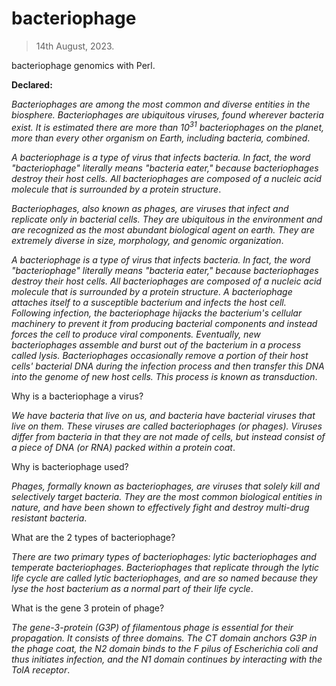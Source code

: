 # bacteriophage
> 14th August, 2023.

bacteriophage genomics with Perl.

**Declared:**

_Bacteriophages are among the most common and diverse entities in the biosphere. Bacteriophages are ubiquitous viruses, found wherever bacteria exist. It is estimated there are more than 10<sup>31</sup> bacteriophages on the planet, more than every other organism on Earth, including bacteria, combined_.

_A bacteriophage is a type of virus that infects bacteria. In fact, the word "bacteriophage" literally means "bacteria eater," because bacteriophages destroy their host cells. All bacteriophages are composed of a nucleic acid molecule that is surrounded by a protein structure_.

_Bacteriophages, also known as phages, are viruses that infect and replicate only in bacterial cells. They are ubiquitous in the environment and are recognized as the most abundant biological agent on earth. They are extremely diverse in size, morphology, and genomic organization_.

_A bacteriophage is a type of virus that infects bacteria. In fact, the word "bacteriophage" literally means "bacteria eater," because bacteriophages destroy their host cells. All bacteriophages are composed of a nucleic acid molecule that is surrounded by a protein structure. A bacteriophage attaches itself to a susceptible bacterium and infects the host cell. Following infection, the bacteriophage hijacks the bacterium's cellular machinery to prevent it from producing bacterial components and instead forces the cell to produce viral components. Eventually, new bacteriophages assemble and burst out of the bacterium in a process called lysis. Bacteriophages occasionally remove a portion of their host cells' bacterial DNA during the infection process and then transfer this DNA into the genome of new host cells. This process is known as transduction_.

Why is a bacteriophage a virus?

_We have bacteria that live on us, and bacteria have bacterial viruses that live on them. These viruses are called bacteriophages (or phages). Viruses differ from bacteria in that they are not made of cells, but instead consist of a piece of DNA (or RNA) packed within a protein coat_.

Why is bacteriophage used?

_Phages, formally known as bacteriophages, are viruses that solely kill and selectively target bacteria. They are the most common biological entities in nature, and have been shown to effectively fight and destroy multi-drug resistant bacteria_.

What are the 2 types of bacteriophage?

_There are two primary types of bacteriophages: lytic bacteriophages and temperate bacteriophages. Bacteriophages that replicate through the lytic life cycle are called lytic bacteriophages, and are so named because they lyse the host bacterium as a normal part of their life cycle_.

What is the gene 3 protein of phage?

_The gene-3-protein (G3P) of filamentous phage is essential for their propagation. It consists of three domains. The CT domain anchors G3P in the phage coat, the N2 domain binds to the F pilus of Escherichia coli and thus initiates infection, and the N1 domain continues by interacting with the TolA receptor_.

